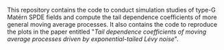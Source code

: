 This repository contains the code to conduct simulation studies of type-G Matérn SPDE fields and compute the tail dependence coefficients of more general moving average processes. 
It also contains the code to reproduce the plots in the paper entitled "*Tail dependence coefficients of moving average processes driven by exponential-tailed Lévy noise*".
